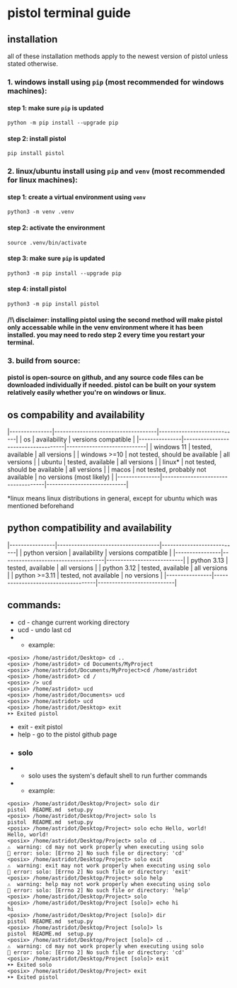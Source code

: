 # pistol terminal guide

## installation
all of these installation methods apply to the newest version of pistol unless stated otherwise.

### 1. windows install using `pip` (most recommended for windows machines):
#### step 1: make sure `pip` is updated
```
python -m pip install --upgrade pip
```
#### step 2: install pistol
```
pip install pistol
```
### 2. linux/ubuntu install using `pip` and `venv` (most recommended for linux machines):
#### step 1: create a virtual environment using `venv`
```
python3 -m venv .venv
```
#### step 2: activate the environment
```
source .venv/bin/activate
```
#### step 3: make sure `pip` is updated
```
python3 -m pip install --upgrade pip
```
#### step 4: install pistol
```
python3 -m pip install pistol
```
#### /!\ disclaimer: installing pistol using the second method will make pistol only accessable while in the venv environment where it has been installed. you may need to redo step 2 every time you restart your terminal.
### 3. build from source:
#### pistol is open-source on github, and any source code files can be downloaded individually if needed. pistol can be built on your system relatively easily whether you're on windows or linux.

## os compability and availability

|---------------|------------------------------------|----------------------------|
| os            | availability                       | versions compatible        |
|---------------|------------------------------------|----------------------------|
| windows 11    | tested, available                  | all versions               |
| windows >=10  | not tested, should be available    | all versions               |
| ubuntu        | tested, available                  | all versions               |
| linux*        | not tested, should be available    | all versions               |
| macos         | not tested, probably not available | no versions (most likely)  |
|---------------|------------------------------------|----------------------------|

*linux means linux distributions in general, except for ubuntu which was mentioned beforehand

## python compatibility and availability

|----------------|------------------------------------|---------------------------|
| python version | availability                       | versions compatible       |
|----------------|------------------------------------|---------------------------|
| python 3.13    | tested, available                  | all versions              |
| python 3.12    | tested, available                  | all versions              |
| python >=3.11  | tested, not available              | no versions               |
|----------------|------------------------------------|---------------------------|

## commands:
- cd - change current working directory
- ucd - undo last cd
- - example:
```
<posix> /home/astridot/Desktop> cd ..
<posix> /home/astridot> cd Documents/MyProject
<posix> /home/astridot/Documents/MyProject>cd /home/astridot
<posix> /home/astridot> cd /
<posix> /> ucd
<posix> /home/astridot> ucd
<posix> /home/astridot/Documents> ucd
<posix> /home/astridot> ucd
<posix> /home/astridot/Desktop> exit
➤➤ Exited pistol
```
- exit - exit pistol
- help - go to the pistol github page
- ### solo
- - solo uses the system's default shell to run further commands
- - example:
```
<posix> /home/astridot/Desktop/Project> solo dir
pistol	README.md  setup.py
<posix> /home/astridot/Desktop/Project> solo ls
pistol	README.md  setup.py
<posix> /home/astridot/Desktop/Project> solo echo Hello, world!
Hello, world!
<posix> /home/astridot/Desktop/Project> solo cd ..
⚠️  warning: cd may not work properly when executing using solo
🚨 error: solo: [Errno 2] No such file or directory: 'cd'
<posix> /home/astridot/Desktop/Project> solo exit
⚠️  warning: exit may not work properly when executing using solo
🚨 error: solo: [Errno 2] No such file or directory: 'exit'
<posix> /home/astridot/Desktop/Project> solo help
⚠️  warning: help may not work properly when executing using solo
🚨 error: solo: [Errno 2] No such file or directory: 'help'
<posix> /home/astridot/Desktop/Project> solo
<posix> /home/astridot/Desktop/Project [solo]> echo hi
hi
<posix> /home/astridot/Desktop/Project [solo]> dir
pistol	README.md  setup.py
<posix> /home/astridot/Desktop/Project [solo]> ls
pistol	README.md  setup.py
<posix> /home/astridot/Desktop/Project [solo]> cd ..
⚠️  warning: cd may not work properly when executing using solo
🚨 error: solo: [Errno 2] No such file or directory: 'cd'
<posix> /home/astridot/Desktop/Project [solo]> exit
➤➤ Exited solo
<posix> /home/astridot/Desktop/Project> exit
➤➤ Exited pistol
```
